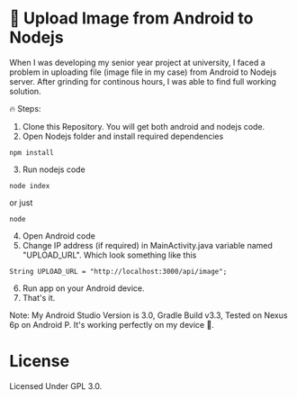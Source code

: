 # :raised_hands: Upload Image from Android to Nodejs

When I was developing my senior year project at university, I faced a problem in uploading file (image file in my case) from Android to Nodejs server. After grinding for continous hours, I was able to find full working solution.

:fire: Steps:
1. Clone this Repository. You will get both android and nodejs code.
2. Open Nodejs folder and install required dependencies
```
npm install
```
3. Run nodejs code
```
node index
```
or just
```
node

```
4. Open Android code
5. Change IP address (if required) in MainActivity.java variable named "UPLOAD_URL". Which look something like this
```
String UPLOAD_URL = "http://localhost:3000/api/image";
```
6. Run app on your Android device.
7. That's it.

Note:
My Android Studio Version is 3.0, Gradle Build v3.3, Tested on Nexus 6p on Android P. It's working perfectly on my device :100:. 


# License

Licensed Under GPL 3.0.

